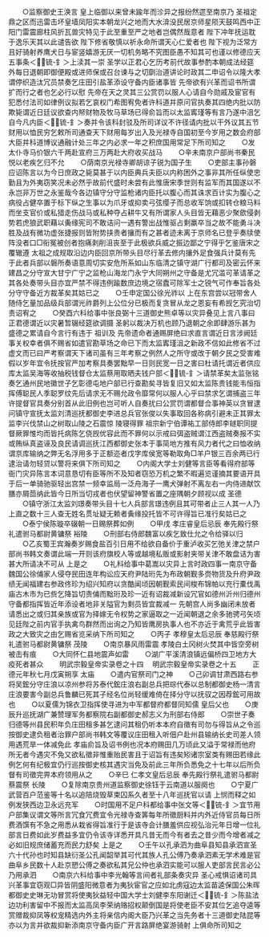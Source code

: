 <!-- { "loadSidebar": true } -->
　　○监察御史王涣言  皇上临御以来曾未踰年而沴异之报纷然遝至南京乃  圣祖定鼎之区而迅雷击坏皇墙凤阳实本朝龙兴之地而大水渰没民居京师星陨天鼓鸣西中正阳门雷震廊柱风折瓦兽灾特见于此至重至严之地者岂偶然哉意者  陛下冲年抚运耽于逸乐天其以此谴告欲  陛下修省敬慎以祈永命所谓天心仁爱者也  陛下视为泛常方且好骑射养鹰犬日与宦竖嬉游无厌一切机务略不究图臣愚不知其可也谨以修德应天五事条＜锍-釒＞上渎其一崇  圣学以正君心乞历考前代故事参酌本朝成法经筵外每日退朝即御便殿或进师保或召台谏与之切劘治道讲论时政其二申诏令以隆大孝谓停织造汰冗员禁奏乞庄田引盐革添设守备内臣诸事皆  先帝欲有兴革而诏书所谓扩而行之者也乞必行以慰  先帝在天之灵其三公赏罚以服人心请自今勋戚及宦官有犯悉付法司如律例议拟若乞哀权门希图宥免者许科道并原问官执奏其四绝内批以防欺毙谓近日廷议欲查内帑财物及牧马草场已得俞旨而以太监寗瑾等有言乃遂中沮乞自今凡内臣＜锍-釒＞奏并令该科封驳及所司详议不许径请内批以干外议其五节财用以恤民穷乞敕所司通查天下财用每岁出入及光禄寺自国初至今岁用之数会府部大臣并科道博议通融计处三年之内必求一年之积庶国用常足下所司知之
　　○发太仆寺马价银六千两赴宣府三万两赴大府收买战马
　　○辛未南京户部尚书秦民悦以老疾乞归不允
　　○荫南京光禄寺卿胡谅子锐为国子生
　　○吏部主事孙磐应诏陈言以为今日庶政之毙莫甚于以内臣典兵夫臣以内称困外之事非其所任纵使忠勤且为外夷窃笑况未必然乎故前代盛时未尝有此惟唐宋季世则有监军而其国遂以不永岂非万世之永鉴哉今各边镇守分守监枪诸内臣托以腹心而其诛求百计实为腹心之病役占健卒置于标下纵之生事以为爪牙或抑卖弓弦缨子而总收军饷或扣转仓粮马料而坐支官价或私猎走伤战马或私种夺占耕牛又有所谓家人头目皆无藉恶少聚歛侵剥势若虎狼武职藉以夤缘宪司不敢诘问一遇有警出战惟驱占剩羸卒当之故不能勇斗决胜及战有微功虚张捷报则皆附势挟贵者攘而有之甚者迹未离于京师名已登乎奏牍使阵没者口□衔冤被创者抱痛剥削沮丧至于此极欲兵威之振边鄙之宁得乎乞鉴唐宋之覆辙遵  太祖之成规取沿边内臣回京所带头目尽行革去修内攘外足食强兵计莫有先于此者兵部以磐所奏语意周切实安危所系如山东临清之镇守湖广行都司及密云怀来建昌之分守宣大甘宁广宁之监枪山海龙门永宁大同朔州之守备是尤冗滥可革请革之其各处奏带头目亦宜严禁不得违例踰数庶边境之宿蠹可除军士之锐气可作奉旨各处分守守备近方裁革矣其姑已之
　　○壬申定国公徐光祚以  上在东宫尝以冠带舍人随侍乞量加品级兵部谓光祚爵列上公位分已极而复贪冒从龙之恩妄有希觊乞究治切责诏宥之
　　○癸酉六科给事中张良弼十三道御史熊卓等以灾异叠见上言八事曰正君德谓近以灾暑暂辍经筵欲调摄  圣躬以裁决万机也顾乃退朝之余即肆游乐甚为盛德之累请自今言行有违于  祖训及  先帝遗命者通赐屏绝曰求直言谓近日言涉阙廷事关权幸者俱不赐省如遣官勘草场之命已下而太监寗瑾沮之新政不信如此修省不过虚文而已曰严考察谓天下诸司虽有三年考察之例然人之所守或改于朝夕民之受害难假以岁年宜令抚按官严加考察具奏罢黜早一日则民宽一日之害曰杜请托谓近者供应库太监吴海等收抽税钱督仓太监蔡用取晒夫钱户部＜锍-釒＞请禁革矣太监张铭奏乞通州民地徽世子乞彰德屯地户部已行查勘矣寻皆复旧又如太监陈贵钱能韦恒指挥傅聪民人季聪罗纹先后请求无不赐允政令靡常何以服人心乎曰禁求乞谓捕盗三年许提督官具奏分别首从此旧例也岂可听人自奏扰曰公赏罚谓都督佥事神英以贪冒逮问镇守宣抚太监刘清巡抚都御史李进总兵官张俊以失事取回各称病引避未正其罪太监李兴伐禁山之树取山陵之石震惊  陵寝得罪  祖宗新宁伯谭祐工部侍郎李鐩职同提督厥罪惟均而皆托病陈乞侥觊优容此而不罪何以示戒曰弭盗贼谓江西盗贼奏报不实或贿纵真盗诬及良民请调巡抚江西都御史张本于事简地方推有风力者代之曰恤收纳谓京库输纳之弊无名浮用多于正额迩者戊字库侯宽等勒取角□羊户银三百余两已行逮治请勿轻贷以警将来俱下所司知之
　　○内阁大学士刘健等言臣等看得府部等衙门灾异陈言本词意恳切有臣等所不及知者窃恐万机之繁不暇遍览谨摘其要语开具于后一单骑驰驱轻出宫禁一频幸监局一泛舟海子一鹰犬弹射不离左右一内侍进献饮膳亦屑茴纳此皆今日所当切戎者也伏望留神警省置之座隅朝夕顾视以成  圣德
　　○镇守浙江太监刘璟奏带头目十七人兵部言璟违例且其可带者止三人其一人乃上直之数十三人查无姓名贯址疑无赖者夤缘投托皆不可许得旨已准行矣姑已之
　　○泰宁侯陈璇卒辍朝一日赐祭葬如例
　　○甲戌  孝庄睿皇后忌辰  奉先殿行祭礼遣驸马都尉黄镛祭  裕陵
　　○刑部右侍郎魏富以疾乞致仕允之令给驿以归
　　○乙亥蜀王宾瀚奏岁赐食盐百引日用不给欲自备价于重泸收买乞弛关津之禁户部尚书韩文奏谓此端一开则该府旗校人等或越境私贩或影射夹带关津不敢盘诘为害甚大所请决不可从  上是之
　　○礼科给事中葛嵩以灾异上言时政四事一南京守备魏国公徐俌家人侵夺民田连年构讼应天府尹陆珩先为布政朝觐多赍物货及升府尹政绩无闻福建右参政佟珍为绍兴知府以贪酷闻顷因朝觐索民间梭布锦帕以充行橐伐禹庙古木市为已赀乞降旨切责俌而黜珩及珍一近有诏裁减新设冗官如德州沂州归德州守备都指挥皆近年添设者地非关隘官为剩员皆宜裁减一  先朝宫人尚多幽闭未放者请悉出之或归其亲族或官为择嫁无令权势之家逼取之一近闻朝退之余多驰骋弓矢顷见廷陛之前内官手执禽鸟群然而出询之乃知皆鹰房执事人也不亦近于禽荒乎此皆害政之大致灾之由乞赐省览采纳下所司知之
　　○丙子  孝穆皇太后忌辰  奉慈殿行祭礼遣驸马都尉黄镛祭  茂陵
　　○南京暴风雨雷震  孝陵白土冈树火焚其中皆空旁树被击有痕
　　○大同怀仁县地震声如雷
　　○湖广平溪清浪镇远偏桥四卫地方大疫死者甚众
　　明武宗毅皇帝实录卷之十四
　明武宗毅皇帝实录卷之十五
　　正德元年秋七月戊寅朔享  太庙
　　○遣内官祭司门之神
　　○己卯调甘肃西路右参将吴鋐分守庄浪以凉州参将苏泰代鋐庄浪右副总兵把琮代泰以总制都御史杨一清言庄浪要害今副总兵鲁麟已死其子经名位尚轻缓难倚在择分守以抚驭之因荐鋐可用故也
　　○以夏儒为锦衣卫指挥使寻进为中军都督府都督同知儒  皇后父也
　　○庚辰升巡抚湖广兼赞理军务都察院右副都御史郝志义为刑部右侍郎
　　○崇世子奏归德等州县民积年负庄田租多甚乞逮问其租仍听本本府自徵有司勿与得旨从之令巡按御史逮负租者治罪户部尚书韩文等覆议庄田租入听佃户赴州县输纳长史司差人领用遇荒旱一体减免此  孝庙俞旨及诏书例也况本府赐田几万顷此又溢于常禄而他府所无者今遇灾不免又欲私徵非惟重贻民害且于诏旨有违矣矧诸宗室类有赐田若缘此例乞何有纪极宜仍行巡按御史核其遇灾当免及前此三年所负悉免之十七年以后所负督有司徵完畀本府领用从之
　　○辛巳  仁孝文皇后忌辰  奉先殿行祭礼遣驸马都尉蔡震祭  长陵
　　○复除南京贵州道监察御史徐钰于云南道以服阕也
　　○宁夏广武营百户范鉴等十名以追陪烧毁草束囚系久者至十八年巡抚官以请  上悯而释之如例发狭西边卫永远充军
　　○时国用不足户科都给事中张文等＜锍-釒＞宜节用户部集议谓文等所言冗食冗费宜令光禄寺查筭每年所徵厨料并内外近侍官员每日所费酒馔有不急之用悉从栽省得旨准行于是该寺会计膳羞供应视弘治元年日增一位礼部言日费如此岁费益多宜仍令该寺详悉开具凡昔无而今有者去之昔少而今增者减之必如旧规庶储蓄充而民力舒矣  上是之
　　○壬午以孔承泗为曲阜县知县承泗宣圣六十代孙也时知县缺衍圣公孔闻韶举其可代其族人孔公傅乃奏承泗素无学术难是官曲阜乡民数十人赴京愬公傅之奏欲私其兄公仲也承泗实能可以服人吏部言民言必公乃用承泗
　　○南京六科给事中李光翰等言间者礼部条奏灾异  圣心戒惧诏诸司具兴革事宜窃观□异皆阴盛阳微意者为夷狄宦官之应如北虏寇边太监苗逵保国公朱晖都御史史琳无功冒赏将使夷狄益轻中国大学士刘健李东阳谢迁＜锍-釒＞陈盐法边功利害留中不报而太监高凤李荣纳赂招权颠倒国是将使老臣不安其位乞追夺逵等赏赠裁抑凤等权宠精选内外主将亲信内阁大臣乃兴革之当先务者十三道御史陆昆等亦以为言并欲裁抑新添南京守备内臣广开言路屏绝宴游骑射  上俱命所司知之
